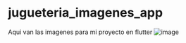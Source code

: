 # jugueteria_imagenes_app
Aqui van las imagenes para mi proyecto en flutter
![image](https://github.com/user-attachments/assets/691eac9c-a7f7-4d89-8cfc-c06fc6793036)
